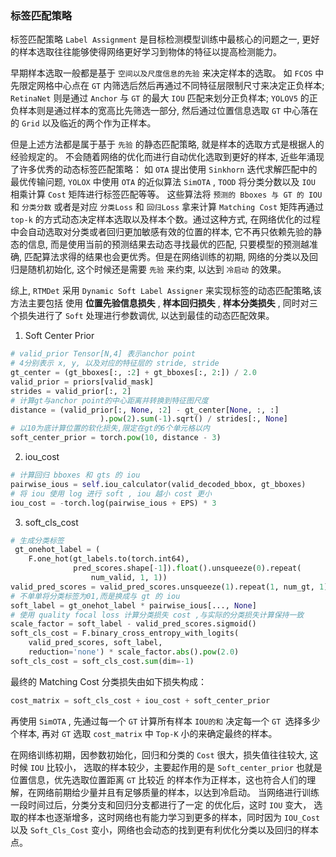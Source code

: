### 标签匹配策略

标签匹配策略 `Label Assignment` 是目标检测模型训练中最核心的问题之一,
更好的样本选取往往能够使得网络更好学习到物体的特征以提高检测能力。

早期样本选取一般都是基于 `空间以及尺度信息的先验` 来决定样本的选取。
如 `FCOS` 中先限定网格中心点在 `GT` 内筛选后然后再通过不同特征层限制尺寸来决定正负样本;
`RetinaNet` 则是通过 `Anchor` 与 `GT` 的最大 `IOU` 匹配来划分正负样本;
`YOLOV5` 的正负样本则是通过样本的宽高比先筛选一部分, 然后通过位置信息选取
`GT` 中心落在的 `Grid` 以及临近的两个作为正样本。

但是上述方法都是属于基于 `先验` 的静态匹配策略, 就是样本的选取方式是根据人的经验规定的。
不会随着网络的优化而进行自动优化选取到更好的样本, 近些年涌现了许多优秀的动态标签匹配策略：
如 `OTA` 提出使用 `Sinkhorn` 迭代求解匹配中的最优传输问题, `YOLOX` 中使用 `OTA` 的近似算法
`SimOTA` , `TOOD` 将分类分数以及 `IOU` 相乘计算 `Cost` 矩阵进行标签匹配等等。
这些算法将 `预测的 Bboxes 与 GT 的 IOU ` 和 `分类分数`
或者是对应 `分类Loss` 和 `回归Loss` 拿来计算 `Matching Cost` 矩阵再通过 `top-k`
的方式动态决定样本选取以及样本个数。通过这种方式,
在网络优化的过程中会自动选取对分类或者回归更加敏感有效的位置的样本,
它不再只依赖先验的静态的信息, 而是使用当前的预测结果去动态寻找最优的匹配,
只要模型的预测越准确, 匹配算法求得的结果也会更优秀。但是在网络训练的初期,
网络的分类以及回归是随机初始化, 这个时候还是需要 `先验` 来约束, 以达到 `冷启动` 的效果。

综上, `RTMDet` 采用 `Dynamic Soft Label Assigner` 来实现标签的动态匹配策略,该方法主要包括
使用 **位置先验信息损失** , **样本回归损失** , **样本分类损失** , 同时对三个损失进行了 `Soft`
处理进行参数调优, 以达到最佳的动态匹配效果。

1. Soft Center Prior

```python
# valid_prior Tensor[N,4] 表示anchor point
# 4分别表示 x, y, 以及对应的特征层的 stride, stride
gt_center = (gt_bboxes[:, :2] + gt_bboxes[:, 2:]) / 2.0
valid_prior = priors[valid_mask]
strides = valid_prior[:, 2]
# 计算gt与anchor point的中心距离并转换到特征图尺度
distance = (valid_prior[:, None, :2] - gt_center[None, :, :]
                    ).pow(2).sum(-1).sqrt() / strides[:, None]
# 以10为底计算位置的软化损失,限定在gt的6个单元格以内
soft_center_prior = torch.pow(10, distance - 3)
```

2. iou_cost

```python
# 计算回归 bboxes 和 gts 的 iou
pairwise_ious = self.iou_calculator(valid_decoded_bbox, gt_bboxes)
# 将 iou 使用 log 进行 soft , iou 越小 cost 更小
iou_cost = -torch.log(pairwise_ious + EPS) * 3
```

3. soft_cls_cost

```python
# 生成分类标签
 gt_onehot_label = (
    F.one_hot(gt_labels.to(torch.int64),
              pred_scores.shape[-1]).float().unsqueeze(0).repeat(
                  num_valid, 1, 1))
valid_pred_scores = valid_pred_scores.unsqueeze(1).repeat(1, num_gt, 1)
# 不单单将分类标签为01,而是换成与 gt 的 iou
soft_label = gt_onehot_label * pairwise_ious[..., None]
# 使用 quality focal loss 计算分类损失 cost ,与实际的分类损失计算保持一致
scale_factor = soft_label - valid_pred_scores.sigmoid()
soft_cls_cost = F.binary_cross_entropy_with_logits(
    valid_pred_scores, soft_label,
    reduction='none') * scale_factor.abs().pow(2.0)
soft_cls_cost = soft_cls_cost.sum(dim=-1)
```

最终的 Matching Cost 分类损失由如下损失构成：

```python
cost_matrix = soft_cls_cost + iou_cost + soft_center_prior
```

再使用 `SimOTA` , 先通过每一个 `GT` 计算所有样本 `IOU的和` 决定每一个 `GT `选择多少个样本,
再对 `GT` 选取 `cost_matrix` 中 `Top-K` 小的来确定最终的样本。

在网络训练初期，因参数初始化，回归和分类的 `Cost` 很大，损失值往往较大, 这时候 `IOU` 比较小，
选取的样本较少，主要起作用的是 `Soft_center_prior` 也就是位置信息，优先选取位置距离 `GT` 比较近
的样本作为正样本，这也符合人们的理解，在网络前期给少量并且有足够质量的样本，以达到冷启动。
当网络进行训练一段时间过后，分类分支和回归分支都进行了一定 的优化后，这时 `IOU` 变大，
选取的样本也逐渐增多，这时网络也有能力学习到更多的样本，同时因为 `IOU_Cost` 以及 `Soft_Cls_Cost`
变小，网络也会动态的找到更有利优化分类以及回归的样本点。
